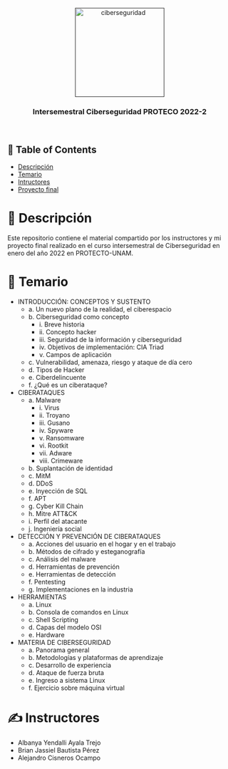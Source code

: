 <p align="center">
  <a href="" rel="noopener">
 <img width=200px height=200px src="https://i.imgur.com/xR2zjiu.jpeg" alt="ciberseguridad"></a>
</p>

<h3 align="center">Intersemestral Ciberseguridad PROTECO 2022-2</h3>

<br>

## 📝 Table of Contents

- [Descripción](#descripcion)
- [Temario](#temario)
- [Intructores](#instructores)
- [Proyecto final](./proyecto_final)

# 🧐 Descripción <a name="descripcion"></a>
Este repositorio contiene el material compartido por los instructores y mi proyecto final realizado en el curso intersemestral de Ciberseguridad en enero del año 2022 en PROTECTO-UNAM.

# 🚀 Temario <a name="temario"></a>
- INTRODUCCIÓN: CONCEPTOS Y SUSTENTO
    - a. Un nuevo plano de la realidad, el ciberespacio
    - b. Ciberseguridad como concepto
        - i. Breve historia
        - ii. Concepto hacker
        - iii. Seguridad de la información y ciberseguridad
        - iv. Objetivos de implementación: CIA Triad
        - v. Campos de aplicación
    - c. Vulnerabilidad, amenaza, riesgo y ataque de día cero
    - d. Tipos de Hacker
    - e. Ciberdelincuente
    - f. ¿Qué es un ciberataque?
- CIBERATAQUES
    - a. Malware
        - i. Virus
        - ii. Troyano
        - iii. Gusano
        - iv. Spyware
        - v. Ransomware
        - vi. Rootkit
        - vii. Adware
        - viii. Crimeware
    - b. Suplantación de identidad
    - c. MitM
    - d. DDoS
    - e. Inyección de SQL
    - f. APT
    - g. Cyber Kill Chain
    - h. Mitre ATT&CK
    - i. Perfil del atacante
    - j. Ingeniería social
- DETECCIÓN Y PREVENCIÓN DE CIBERATAQUES
    - a. Acciones del usuario en el hogar y en el trabajo
    - b. Métodos de cifrado y esteganografía
    - c. Análisis del malware
    - d. Herramientas de prevención
    - e. Herramientas de detección
    - f. Pentesting
    - g. Implementaciones en la industria
- HERRAMIENTAS
    - a. Linux
    - b. Consola de comandos en Linux
    - c. Shell Scripting
    - d. Capas del modelo OSI
    - e. Hardware
- MATERIA DE CIBERSEGURIDAD
    - a. Panorama general
    - b. Metodologías y plataformas de aprendizaje
    - c. Desarrollo de experiencia
    - d. Ataque de fuerza bruta
    - e. Ingreso a sistema Linux
    - f. Ejercicio sobre máquina virtual

# ✍️ Instructores <a name="instructores"></a>
- Albanya Yendalli Ayala Trejo
- Brian Jassiel Bautista Pérez
- Alejandro Cisneros Ocampo

